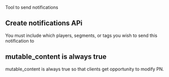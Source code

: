 Tool to send notifications

## Create notifications APi

You must include which players, segments, or tags you wish to send this notification to

## mutable_content is always true

mutable_content is always true so that clients get opportunity to modify PN.

 